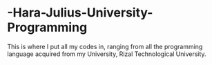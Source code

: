 # -Hara-Julius-University-Programming
This is where I put all my codes in, ranging from all the programming language acquired from my University, Rizal Technological University.
